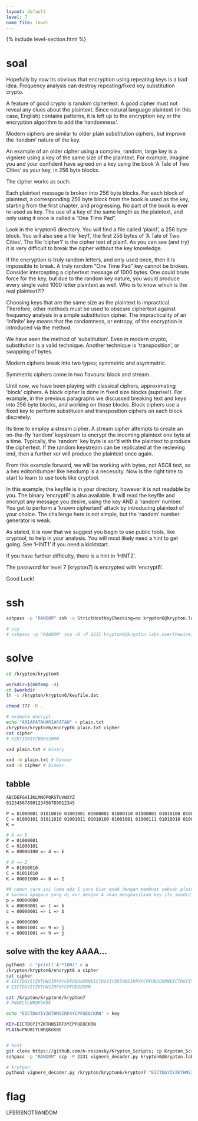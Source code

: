 ```yaml
---
layout: default
level: 7
name_file: level
---
```


{% include level-section.html %}

# soal
Hopefully by now its obvious that encryption using repeating keys is a bad idea. Frequency analysis can destroy repeating/fixed key substitution crypto.

A feature of good crypto is random ciphertext. A good cipher must not reveal any clues about the plaintext. Since natural language plaintext (in this case, English) contains patterns, it is left up to the encryption key or the encryption algorithm to add the ‘randomness’.

Modern ciphers are similar to older plain substitution ciphers, but improve the ‘random’ nature of the key.

An example of an older cipher using a complex, random, large key is a vigniere using a key of the same size of the plaintext. For example, imagine you and your confident have agreed on a key using the book ‘A Tale of Two Cities’ as your key, in 256 byte blocks.

The cipher works as such:

Each plaintext message is broken into 256 byte blocks. For each block of plaintext, a corresponding 256 byte block from the book is used as the key, starting from the first chapter, and progressing. No part of the book is ever re-used as key. The use of a key of the same length as the plaintext, and only using it once is called a “One Time Pad”.

Look in the krypton6 directory. You will find a file called ‘plain1’, a 256 byte block. You will also see a file ‘key1’, the first 256 bytes of ‘A Tale of Two Cities’. The file ‘cipher1’ is the cipher text of plain1. As you can see (and try) it is very difficult to break the cipher without the key knowledge.

If the encryption is truly random letters, and only used once, then it is impossible to break. A truly random “One Time Pad” key cannot be broken. Consider intercepting a ciphertext message of 1000 bytes. One could brute force for the key, but due to the random key nature, you would produce every single valid 1000 letter plaintext as well. Who is to know which is the real plaintext?!?

Choosing keys that are the same size as the plaintext is impractical. Therefore, other methods must be used to obscure ciphertext against frequency analysis in a simple substitution cipher. The impracticality of an ‘infinite’ key means that the randomness, or entropy, of the encryption is introduced via the method.

We have seen the method of ‘substitution’. Even in modern crypto, substitution is a valid technique. Another technique is ‘transposition’, or swapping of bytes.

Modern ciphers break into two types; symmetric and asymmetric.

Symmetric ciphers come in two flavours: block and stream.

Until now, we have been playing with classical ciphers, approximating ‘block’ ciphers. A block cipher is done in fixed size blocks (suprise!). For example, in the previous paragraphs we discussed breaking text and keys into 256 byte blocks, and working on those blocks. Block ciphers use a fixed key to perform substituion and transposition ciphers on each block discretely.

Its time to employ a stream cipher. A stream cipher attempts to create an on-the-fly ‘random’ keystream to encrypt the incoming plaintext one byte at a time. Typically, the ‘random’ key byte is xor’d with the plaintext to produce the ciphertext. If the random keystream can be replicated at the recieving end, then a further xor will produce the plaintext once again.

From this example forward, we will be working with bytes, not ASCII text, so a hex editor/dumper like hexdump is a necessity. Now is the right time to start to learn to use tools like cryptool.

In this example, the keyfile is in your directory, however it is not readable by you. The binary ‘encrypt6’ is also available. It will read the keyfile and encrypt any message you desire, using the key AND a ‘random’ number. You get to perform a ‘known ciphertext’ attack by introducing plaintext of your choice. The challenge here is not simple, but the ‘random’ number generator is weak.

As stated, it is now that we suggest you begin to use public tools, like cryptool, to help in your analysis. You will most likely need a hint to get going. See ‘HINT1’ if you need a kicktstart.

If you have further difficulty, there is a hint in ‘HINT2’.

The password for level 7 (krypton7) is encrypted with ‘encrypt6’.

Good Luck!

# ssh
```bash
sshpass -p "RANDOM" ssh -o StrictHostKeyChecking=no krypton6@krypton.labs.overthewire.org -p 2231

# scp
# sshpass -p "RANDOM" scp -R -P 2231 krypton6@krypton.labs.overthewire.org:/krypton/krypton6/* krypton6
```

# solve
```bash
cd /krypton/krypton6

workdir=$(mktemp -d)
cd $workdir
ln -s /krypton/krypton6/keyfile.dat

chmod 777 -R .

# example encrypt
echo "ARIAFATAHARIAFATAH" > plain.txt
/krypton/krypton6/encrypt6 plain.txt cipher
cat cipher
# EZKTIGRIFZBBHSSBRM

xxd plain.txt # binary

xxd -b plain.txt # binear
xxd -b cipher # binear 
```

## tabble
```bash
ABCDEFGHIJKLMNOPQRSTUVWXYZ
01234567890123456789012345

P = 01000001 01010010 01001001 01000001 01000110 01000001 01010100 01000001 01001000 01000001 01010010 01001001 01000001 01000110 01000001 01010100 01000001 01001000
C = 01000101 01011010 01001011 01010100 01001001 01000111 01010010 01001001 01000110 01011010 01000010 01000010 01001000 01010011 01010011 01000010 01010010 01001101
K = 

# A => E
P = 01000001
C = 01000101
K = 00000100 => 4 => E

# R => Z
P = 01010010
C = 01011010
K = 00001000 => 8 => I

## namun cara ini lama ada 1 cara biar enak dengan membuat sebuah plain text yaitu AAAAAA
# karena apapaun yang di xor dengan A akan menghasilkan key itu sendiri
p = 00000000
k = 00000001 => 1 => b
c = 00000001 => 1 => b

p = 00000000
k = 00001001 => 9 => j
c = 00001001 => 9 => j
```

## solve with the key AAAA...
```bash
python3 -c "print('A'*100)" > a
/krypton/krypton6/encrypt6 a cipher
cat cipher 
# EICTDGYIYZKTHNSIRFXYCPFUEOCKRNEICTDGYIYZKTHNSIRFXYCPFUEOCKRNEICTDGYIYZKTHNSIRFXYCPFUEOCKRNEICTDGYIYZ
# EICTDGYIYZKTHNSIRFXYCPFUEOCKRN

cat /krypton/krypton6/krypton7 
# PNUKLYLWRQKGKBE

echo "EICTDGYIYZKTHNSIRFXYCPFUEOCKRN" > key

KEY=EICTDGYIYZKTHNSIRFXYCPFUEOCKRN
PLAIN=PNUKLYLWRQKGKBE


# host
git clone https://github.com/m-rosinsky/Krypton_Scripts; cp Krypton_Scripts/vignere_decoder.py .; rm -rf Krypton_Scripts
sshpass -p "RANDOM" scp -P 2231 vignere_decoder.py krypton6@krypton.labs.overthewire.org:/tmp/<path>

# krytpon
python3 vignere_decoder.py /krypton/krypton6/krypton7 "EICTDGYIYZKTHNSIRFXYCPFUEOCKRN"
```

# flag
LFSRISNOTRANDOM